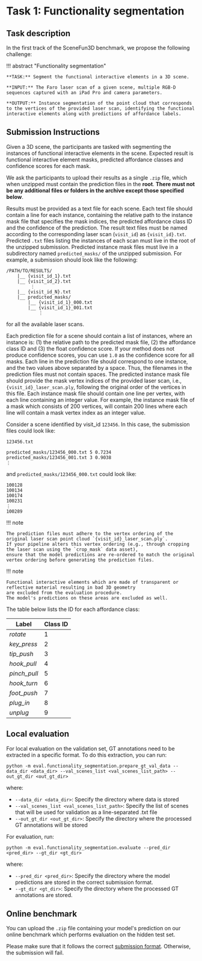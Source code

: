 # Task 1: Functionality segmentation

## Task description

In the first track of the SceneFun3D benchmark, we propose the following challenge:

!!! abstract "Functionality segmentation"

    **TASK:** Segment the functional interactive elements in a 3D scene.

    **INPUT:** The Faro laser scan of a given scene, multiple RGB-D sequences captured with an iPad Pro and camera parameters.

    **OUTPUT:** Instance segmentation of the point cloud that corresponds to the vertices of the provided laser scan, identifying the functional interactive elements along with predictions of affordance labels.

## Submission Instructions

Given a 3D scene, the participants are tasked with segmenting the instances of functional interactive elements in the scene. Expected result is functional interactive element masks, predicted affordance classes and confidence scores for each mask. 

We ask the participants to upload their results as a single `.zip` file, which when unzipped must contain the prediction files in the **root**. **There must not be any additional files or folders in the archive except those specified below**.

Results must be provided as a text file for each scene. Each text file should contain a line for each instance, containing the relative path to the instance mask file that specifies the mask indices, the predicted affordance class ID and the confidence of the prediction. The result text files must be named according to the corresponding laser scan (`visit_id`) as `{visit_id}.txt`. Predicted `.txt` files listing the instances of each scan must live in the root of the unzipped submission. Predicted instance mask files must live in a subdirectory named `predicted_masks/` of the unzipped submission. For example, a submission should look like the following:

```
/PATH/TO/RESULTS/
    |__ {visit_id_1}.txt
    |__ {visit_id_2}.txt 
         ⋮
    |__ {visit_id_N}.txt
    |__ predicted_masks/
        |__ {visit_id_1}_000.txt
        |__ {visit_id_1}_001.txt
            ⋮
```

for all the available laser scans.

Each prediction file for a scene should contain a list of instances, where an instance is: (1) the relative path to the predicted mask file, (2) the affordance class ID and (3) the float confidence score. If your method does not produce confidence scores, you can use `1.0` as the confidence score for all masks. Each line in the prediction file should correspond to one instance, and the two values above separated by a space. Thus, the filenames in the prediction files must not contain spaces.
The predicted instance mask file should provide the mask vertex indices of the provided laser scan, i.e., `{visit_id}_laser_scan.ply`, following the original order of the vertices in this file.
Each instance mask file should contain one line per vertex, with each line containing an integer value. For example, the instance mask file of a mask which consists of 200 vertices, will contain 200 lines where each line will contain a mask vertex index as an integer value. 

Consider a scene identified by visit_id `123456`. In this case, the submission files could look like:

`123456.txt`
```
predicted_masks/123456_000.txt 5 0.7234
predicted_masks/123456_001.txt 3 0.9038
⋮
```

and `predicted_masks/123456_000.txt` could look like:
```
100128
100134
100174
100231
⋮
100289
```

!!! note

    The prediction files must adhere to the vertex ordering of the original laser scan point cloud `{visit_id}_laser_scan.ply`. 
    If your pipeline alters this vertex ordering (e.g., through cropping the laser scan using the `crop_mask` data asset), 
    ensure that the model predictions are re-ordered to match the original vertex ordering before generating the prediction files.

!!! note

    Functional interactive elements which are made of transparent or reflective material resulting in bad 3D geometry 
    are excluded from the evaluation procedure.
    The model's predictions on these areas are excluded as well.

The table below lists the ID for each affordance class:

<center>

| Label | Class ID |
|--------------|----|
| *rotate*     | 1  |
| *key_press*  | 2  |
| *tip_push*   | 3  |
| *hook_pull*  | 4  |
| *pinch_pull* | 5  |
| *hook_turn*  | 6  |
| *foot_push*  | 7  |
| *plug_in*    | 8  |
| *unplug*     | 9  |

</center>



## Local evaluation

For local evaluation on the validation set, GT annotations need to be extracted in a specific format. To do this extraction, you can run:

```
python -m eval.functionality_segmentation.prepare_gt_val_data --data_dir <data_dir> --val_scenes_list <val_scenes_list_path> --out_gt_dir <out_gt_dir>
```

where:

* `--data_dir <data_dir>`: Specify the directory where data is stored
* `--val_scenes_list <val_scenes_list_path>`: Specify the list of scenes that will be used for validation as a line-separated .txt file
* `--out_gt_dir <out_gt_dir>`: Specify the directory where the processed GT annotations will be stored 

For evaluation, run:

```
python -m eval.functionality_segmentation.evaluate --pred_dir <pred_dir> --gt_dir <gt_dir>
```
where:

* `--pred_dir <pred_dir>`: Specify the directory where the model predictions are stored in the correct submission format.
* `--gt_dir <gt_dir>`: Specify the directory where the processed GT annotations are stored. 

## Online benchmark

You can upload the `.zip` file containing your model's prediction on our online benchmark which performs evaluation on the hidden test set.

Please make sure that it follows the correct [submission format](#submission-instructions). Otherwise, the submission will fail.